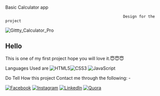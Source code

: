 Basic Calculator app

                                                        Design for the project
![Gittty_Calculator_Pro](https://user-images.githubusercontent.com/99029902/209851814-86c84a37-dae9-44dc-bfdb-6b6409c3abb3.JPG)

## Hello 

This is one of my first project hope you will love it.😇😇😇

Languages Used are ![HTML5](https://img.shields.io/badge/html5-%23E34F26.svg?style=for-the-badge&logo=html5&logoColor=white)![CSS3](https://img.shields.io/badge/css3-%231572B6.svg?style=for-the-badge&logo=css3&logoColor=white) ![JavaScript](https://img.shields.io/badge/javascript-%23323330.svg?style=for-the-badge&logo=javascript&logoColor=%23F7DF1E) 


Do Tell How this project 
Contact me through the following: -

[![Facebook](https://img.shields.io/badge/Facebook-%231877F2.svg?logo=Facebook&logoColor=white)](https://facebook.com/arnavrangari.rangari) [![Instagram](https://img.shields.io/badge/Instagram-%23E4405F.svg?logo=Instagram&logoColor=white)](https://instagram.com/hashtag_longrangers) [![LinkedIn](https://img.shields.io/badge/LinkedIn-%230077B5.svg?logo=linkedin&logoColor=white)](https://linkedin.com/in/arnav-rangari) [![Quora](https://img.shields.io/badge/Quora-%23B92B27.svg?logo=Quora&logoColor=white)](https://quora.com/profile/Arnav-Rangari)

